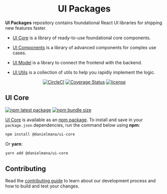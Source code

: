 <h1 align="center">UI Packages</h1>

**UI Packages** repository contains foundational React UI libraries for shipping new features faster.

- [UI Core](https://verdant-klepon-5d2a5e.netlify.app/ui-core/getting-started/overview/) is a library of ready-to-use foundational core components.

- [UI Components](https://verdant-klepon-5d2a5e.netlify.app/ui-components/getting-started/overview/) is a library of advanced components for complex use cases.

- [UI Model](https://verdant-klepon-5d2a5e.netlify.app/ui-model/getting-started/overview/) is a library to connect the frontend with the backend.

- [UI Utils](https://verdant-klepon-5d2a5e.netlify.app/ui-utils/getting-started/overview/) is a collection of utils to help you rapidly implement the logic.

<div align="center">

[![CircleCI](https://circleci.com/gh/mui/material-ui/tree/master.svg?style=shield)](https://app.circleci.com/pipelines/github/mui/material-ui?branch=master)
[![Coverage Status](https://img.shields.io/codecov/c/github/danielmana/ui-packages/master.svg)](https://codecov.io/gh/danielmana/ui-packages/branch/master)
[![license](https://img.shields.io/badge/license-MIT-blue.svg)](https://github.com/danielmana/ui-packages/blob/HEAD/LICENSE)

</div>

## UI Core

[![npm latest package](https://img.shields.io/npm/v/@danielmana/ui-core/latest.svg)](https://www.npmjs.com/package/@danielmana/ui-core)
[![npm bundle size](https://img.shields.io/bundlephobia/minzip/@danielmana/ui-core)](https://bundlephobia.com/package/@danielmana/ui-core@latest)

[UI Core](https://verdant-klepon-5d2a5e.netlify.app/ui-core/getting-started/overview/) is available as an [npm package](https://www.npmjs.com/package/@danielmana/ui-core). To install and save in your `package.json` dependencies, run the command below using **npm**:

```sh
npm install @danielmana/ui-core
```

Or **yarn**:

```sh
yarn add @danielmana/ui-core
```

## Contributing

Read the [contributing guide](/CONTRIBUTING.md) to learn about our development process and how to build and test your changes.

